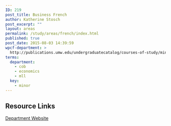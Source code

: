 ```yaml
---
ID: 219
post_title: Business French
author: Katherine Stosch
post_excerpt: ""
layout: areas
permalink: /study/areas/french/index.html
published: true
post_date: 2015-08-03 14:39:59
wpcf-department: >
  http://publications.umw.edu/undergraduatecatalog/courses-of-study/minors/bus-fren/
terms:
  department:
    - cob
    - economics
    - mll
  key:
    - minor
---
```


<!-- Types Custom Fields: -->

<!-- resource-links -->
## Resource Links

<!-- department -->
[Department Website](http://publications.umw.edu/undergraduatecatalog/courses-of-study/minors/bus-fren/)

<!-- End department -->

<!-- End resource-links -->

<!-- End Types Custom Fields -->